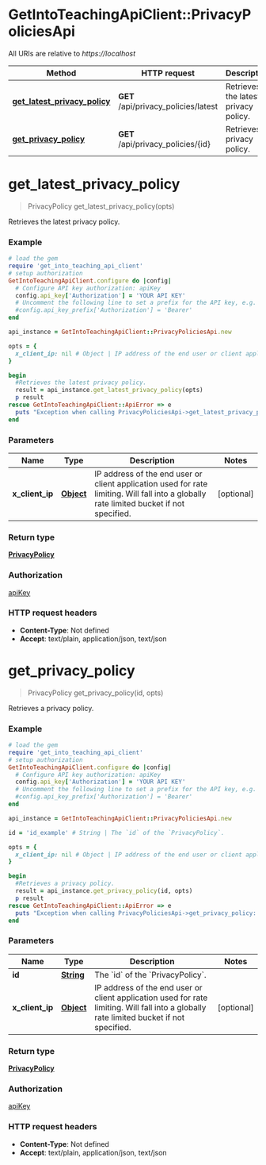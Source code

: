 # GetIntoTeachingApiClient::PrivacyPoliciesApi

All URIs are relative to *https://localhost*

Method | HTTP request | Description
------------- | ------------- | -------------
[**get_latest_privacy_policy**](PrivacyPoliciesApi.md#get_latest_privacy_policy) | **GET** /api/privacy_policies/latest | Retrieves the latest privacy policy.
[**get_privacy_policy**](PrivacyPoliciesApi.md#get_privacy_policy) | **GET** /api/privacy_policies/{id} | Retrieves a privacy policy.


# **get_latest_privacy_policy**
> PrivacyPolicy get_latest_privacy_policy(opts)

Retrieves the latest privacy policy.

### Example
```ruby
# load the gem
require 'get_into_teaching_api_client'
# setup authorization
GetIntoTeachingApiClient.configure do |config|
  # Configure API key authorization: apiKey
  config.api_key['Authorization'] = 'YOUR API KEY'
  # Uncomment the following line to set a prefix for the API key, e.g. 'Bearer' (defaults to nil)
  #config.api_key_prefix['Authorization'] = 'Bearer'
end

api_instance = GetIntoTeachingApiClient::PrivacyPoliciesApi.new

opts = { 
  x_client_ip: nil # Object | IP address of the end user or client application used for rate limiting. Will fall into a globally rate limited bucket if not specified.
}

begin
  #Retrieves the latest privacy policy.
  result = api_instance.get_latest_privacy_policy(opts)
  p result
rescue GetIntoTeachingApiClient::ApiError => e
  puts "Exception when calling PrivacyPoliciesApi->get_latest_privacy_policy: #{e}"
end
```

### Parameters

Name | Type | Description  | Notes
------------- | ------------- | ------------- | -------------
 **x_client_ip** | [**Object**](.md)| IP address of the end user or client application used for rate limiting. Will fall into a globally rate limited bucket if not specified. | [optional] 

### Return type

[**PrivacyPolicy**](PrivacyPolicy.md)

### Authorization

[apiKey](../README.md#apiKey)

### HTTP request headers

 - **Content-Type**: Not defined
 - **Accept**: text/plain, application/json, text/json



# **get_privacy_policy**
> PrivacyPolicy get_privacy_policy(id, opts)

Retrieves a privacy policy.

### Example
```ruby
# load the gem
require 'get_into_teaching_api_client'
# setup authorization
GetIntoTeachingApiClient.configure do |config|
  # Configure API key authorization: apiKey
  config.api_key['Authorization'] = 'YOUR API KEY'
  # Uncomment the following line to set a prefix for the API key, e.g. 'Bearer' (defaults to nil)
  #config.api_key_prefix['Authorization'] = 'Bearer'
end

api_instance = GetIntoTeachingApiClient::PrivacyPoliciesApi.new

id = 'id_example' # String | The `id` of the `PrivacyPolicy`.

opts = { 
  x_client_ip: nil # Object | IP address of the end user or client application used for rate limiting. Will fall into a globally rate limited bucket if not specified.
}

begin
  #Retrieves a privacy policy.
  result = api_instance.get_privacy_policy(id, opts)
  p result
rescue GetIntoTeachingApiClient::ApiError => e
  puts "Exception when calling PrivacyPoliciesApi->get_privacy_policy: #{e}"
end
```

### Parameters

Name | Type | Description  | Notes
------------- | ------------- | ------------- | -------------
 **id** | [**String**](.md)| The &#x60;id&#x60; of the &#x60;PrivacyPolicy&#x60;. | 
 **x_client_ip** | [**Object**](.md)| IP address of the end user or client application used for rate limiting. Will fall into a globally rate limited bucket if not specified. | [optional] 

### Return type

[**PrivacyPolicy**](PrivacyPolicy.md)

### Authorization

[apiKey](../README.md#apiKey)

### HTTP request headers

 - **Content-Type**: Not defined
 - **Accept**: text/plain, application/json, text/json



